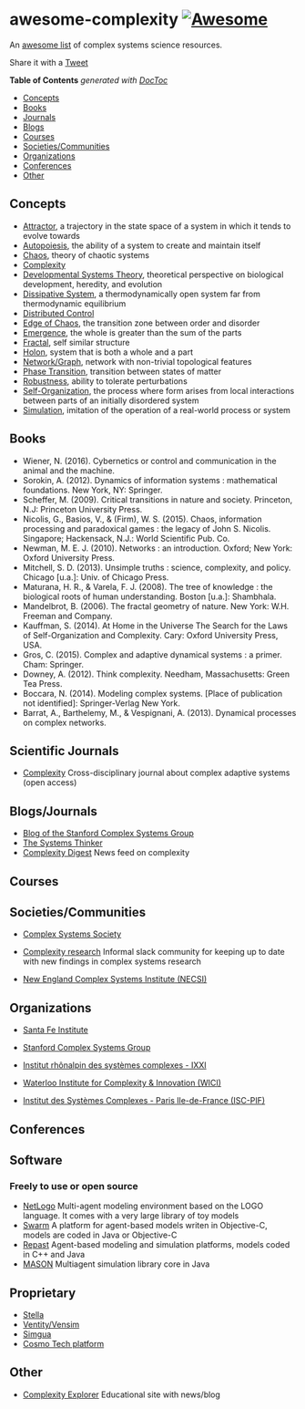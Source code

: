 # awesome-complexity [![Awesome](https://awesome.re/badge.svg)](https://awesome.re)
An [awesome list](https://github.com/sindresorhus/awesome/blob/master/awesome.md) of complex systems science resources.

Share it with a <a href="https://twitter.com/share?ref_src=twsrc%5Etfw">Tweet</a>

<!-- START doctoc generated TOC please keep comment here to allow auto update -->
<!-- DON'T EDIT THIS SECTION, INSTEAD RE-RUN doctoc TO UPDATE -->
**Table of Contents**  *generated with [DocToc](https://github.com/thlorenz/doctoc)*

- [Concepts](#concepts)
- [Books](#books)
- [Journals](#journals)
- [Blogs](#blogs)
- [Courses](#courses)
- [Societies/Communities](#societiescommunities)
- [Organizations](#organizations)
- [Conferences](#conferences)
- [Other](#other)

<!-- END doctoc generated TOC please keep comment here to allow auto update -->

## Concepts

- [Attractor](https://en.wikipedia.org/wiki/Attractor), a trajectory in the state space of a system in which it tends to evolve towards
- [Autopoiesis](https://en.wikipedia.org/wiki/Autopoiesis), the ability of a system to create and maintain itself
- [Chaos](https://en.wikipedia.org/wiki/Chaos_theory), theory of chaotic systems
- [Complexity](https://en.wikipedia.org/wiki/Complexity)
- [Developmental Systems Theory](https://en.wikipedia.org/wiki/Developmental_systems_theory), theoretical perspective on biological development, heredity, and evolution
- [Dissipative System](https://en.wikipedia.org/wiki/Dissipative_system), a thermodynamically open system far from thermodynamic equilibrium
- [Distributed Control](https://en.wikipedia.org/wiki/Distributed_control_system)
- [Edge of Chaos](https://en.wikipedia.org/wiki/Edge_of_chaos), the transition zone between order and disorder
- [Emergence](https://en.wikipedia.org/wiki/Emergence), the whole is greater than the sum of the parts
- [Fractal](https://en.wikipedia.org/wiki/Fractal), self similar structure
- [Holon](https://en.wikipedia.org/wiki/Holon_(philosophy)), system that is both a whole and a part
- [Network/Graph](https://en.wikipedia.org/wiki/Complex_network), network with non-trivial topological features
- [Phase Transition](https://en.wikipedia.org/wiki/Phase_transition), transition between states of matter
- [Robustness](https://en.wikipedia.org/wiki/Robustness), ability to tolerate perturbations
- [Self-Organization](https://en.wikipedia.org/wiki/Self-organization), the process where form arises from local interactions between parts of an initially disordered system
- [Simulation](https://en.wikipedia.org/wiki/Simulation), imitation of the operation of a real-world process or system

## Books

 - Wiener, N. (2016). Cybernetics or control and communication in the animal and the machine.
 - Sorokin, A. (2012). Dynamics of information systems : mathematical foundations. New York, NY: Springer.
 - Scheffer, M. (2009). Critical transitions in nature and society. Princeton, N.J: Princeton University Press.
 - Nicolis, G., Basios, V., & (Firm), W. S. (2015). Chaos, information processing and paradoxical games : the legacy of John S. Nicolis. Singapore; Hackensack, N.J.: World Scientific Pub. Co.
 - Newman, M. E. J. (2010). Networks : an introduction. Oxford; New York: Oxford University Press.
 - Mitchell, S. D. (2013). Unsimple truths : science, complexity, and policy. Chicago [u.a.]: Univ. of Chicago Press.
 - Maturana, H. R., & Varela, F. J. (2008). The tree of knowledge : the biological roots of human understanding. Boston [u.a.]: Shambhala.
 - Mandelbrot, B. (2006). The fractal geometry of nature. New York: W.H. Freeman and Company.
 - Kauffman, S. (2014). At Home in the Universe The Search for the Laws of Self-Organization and Complexity. Cary: Oxford University Press, USA.
 - Gros, C. (2015). Complex and adaptive dynamical systems : a primer. Cham: Springer.
 - Downey, A. (2012). Think complexity. Needham, Massachusetts: Green Tea Press.
 - Boccara, N. (2014). Modeling complex systems. [Place of publication not identified]: Springer-Verlag New York.
 - Barrat, A., Barthelemy, M., & Vespignani, A. (2013). Dynamical processes on complex networks.

## Scientific Journals

- [Complexity](https://www.hindawi.com/journals/complexity/) Cross-disciplinary journal about complex adaptive systems (open access)

## Blogs/Journals

- [Blog of the Stanford Complex Systems Group](http://complexity.stanford.edu/blog)
- [The Systems Thinker](https://thesystemsthinker.com/)
- [Complexity Digest](https://comdig.unam.mx/) News feed on complexity

## Courses

## Societies/Communities

- [Complex Systems Society](https://cssociety.org/home)

- [Complexity research](https://complexityresearch.slack.com/) Informal slack community for keeping up to date with new findings in complex systems research

- [New England Complex Systems Institute (NECSI)](http://www.necsi.edu/)

## Organizations

- [Santa Fe Institute](https://www.santafe.edu/)

- [Stanford Complex Systems Group](http://complexity.stanford.edu/)

- [Institut rhônalpin des systèmes complexes - IXXI](http://www.ixxi.fr/)

- [Waterloo Institute for Complexity & Innovation (WICI)](https://uwaterloo.ca/complexity-innovation)

- [Institut des Systèmes Complexes - Paris Ile-de-France (ISC-PIF)](https://iscpif.fr/)

## Conferences

## Software

###  Freely to use or open source

- [NetLogo](https://ccl.northwestern.edu/netlogo/) Multi-agent modeling environment based on the LOGO language. It comes with a very large library of toy models
- [Swarm](http://www.swarm.org/wiki/Swarm_main_page) A platform for agent-based models writen in Objective-C, models are coded in Java or Objective-C
- [Repast](https://repast.github.io/) Agent-based modeling and simulation platforms, models coded in C++ and Java
- [MASON](https://cs.gmu.edu/~eclab/projects/mason/) Multiagent simulation library core in Java

## Proprietary

- [Stella](https://www.iseesystems.com/store/products/stella-architect.aspx)
- [Ventity/Vensim](http://www.ventanasystems.com/software/)
- [Simgua](http://simgua.com/)
- [Cosmo Tech platform](https://cosmotech.com)

## Other

- [Complexity Explorer](https://www.complexityexplorer.org/) Educational site with news/blog
